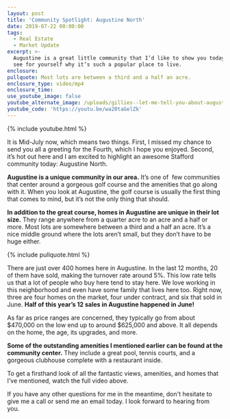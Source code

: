 ```yaml
---
layout: post
title: 'Community Spotlight: Augustine North'
date: 2019-07-22 00:00:00
tags:
  - Real Estate
  - Market Update
excerpt: >-
  Augustine is a great little community that I’d like to show you today. Come
  see for yourself why it’s such a popular place to live.
enclosure:
pullquote: Most lots are between a third and a half an acre.
enclosure_type: video/mp4
enclosure_time:
use_youtube_image: false
youtube_alternate_image: /uploads/gillies--let-me-tell-you-about-augustine-youtube.jpg
youtube_code: 'https://youtu.be/wa20taGelZk'
---
```


{% include youtube.html %}

It is Mid-July now, which means two things. First, I missed my chance to send you all a greeting for the Fourth, which I hope you enjoyed. Second, it’s hot out here and I am excited to highlight an awesome Stafford community today: Augustine North.&nbsp;

**Augustine is a unique community in our area.** It’s one of &nbsp;few communities that center around a gorgeous golf course and the amenities that go along with it. When you look at Augustine, the golf course is usually the first thing that comes to mind, but it’s not the only thing that should.

**In addition to the great course, homes in Augustine are unique in their lot size.** They range anywhere from a quarter acre to an acre and a half or more. Most lots are somewhere between a third and a half an acre. It’s a nice middle ground where the lots aren’t small, but they don’t have to be huge either.

{% include pullquote.html %}

There are just over 400 homes here in Augustine. In the last 12 months, 20 of them have sold, making the turnover rate around 5%. This low rate tells us that a lot of people who buy here tend to stay here. We love working in this neighborhood and even have some family that lives here too. Right now, three are four homes on the market, four under contract, and six that sold in June. **Half of this year’s 12 sales in Augustine happened in June\!**

As far as price ranges are concerned, they typically go from about $470,000 on the low end up to around $625,000 and above. It all depends on the home, the age, its upgrades, and more.

**Some of the outstanding amenities I mentioned earlier can be found at the community center.** They include a great pool, tennis courts, and a gorgeous clubhouse complete with a restaurant inside.

To get a firsthand look of all the fantastic views, amenities, and homes that I’ve mentioned, watch the full video above.

If you have any other questions for me in the meantime, don't hesitate to give me a call or send me an email today. I look forward to hearing from you.
